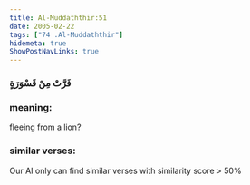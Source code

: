 ```yaml
---
title: Al-Muddaththir:51
date: 2005-02-22
tags: ["74 .Al-Muddaththir"]
hidemeta: true 
ShowPostNavLinks: true 
---
```

### فَرَّتْ مِنْ قَسْوَرَةٍ
### meaning: 
fleeing from a lion?
### similar verses: 

Our AI only can find similar verses with similarity score > 50% 




